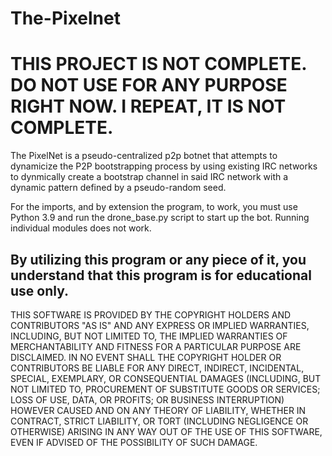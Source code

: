# The-Pixelnet

# THIS PROJECT IS **NOT** COMPLETE. DO NOT USE FOR ANY PURPOSE RIGHT NOW. I REPEAT, IT IS **NOT** COMPLETE.

The PixelNet is a pseudo-centralized p2p botnet that attempts to dynamicize the P2P bootstrapping process by using existing IRC networks to dynmically create a bootstrap channel in said IRC network with a dynamic pattern defined by a pseudo-random seed. 

For the imports, and by extension the program, to work, you must use Python 3.9 and run the drone_base.py script to start up the bot. Running individual modules does not work.
## By utilizing this program or any piece of it, you understand that this program is for educational use only.

THIS SOFTWARE IS PROVIDED BY THE COPYRIGHT HOLDERS AND CONTRIBUTORS "AS IS"
AND ANY EXPRESS OR IMPLIED WARRANTIES, INCLUDING, BUT NOT LIMITED TO, THE
IMPLIED WARRANTIES OF MERCHANTABILITY AND FITNESS FOR A PARTICULAR PURPOSE ARE
DISCLAIMED. IN NO EVENT SHALL THE COPYRIGHT HOLDER OR CONTRIBUTORS BE LIABLE
FOR ANY DIRECT, INDIRECT, INCIDENTAL, SPECIAL, EXEMPLARY, OR CONSEQUENTIAL
DAMAGES (INCLUDING, BUT NOT LIMITED TO, PROCUREMENT OF SUBSTITUTE GOODS OR
SERVICES; LOSS OF USE, DATA, OR PROFITS; OR BUSINESS INTERRUPTION) HOWEVER
CAUSED AND ON ANY THEORY OF LIABILITY, WHETHER IN CONTRACT, STRICT LIABILITY,
OR TORT (INCLUDING NEGLIGENCE OR OTHERWISE) ARISING IN ANY WAY OUT OF THE USE
OF THIS SOFTWARE, EVEN IF ADVISED OF THE POSSIBILITY OF SUCH DAMAGE.
